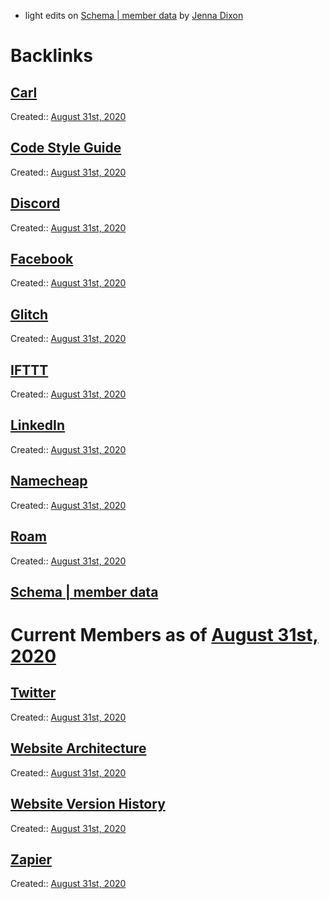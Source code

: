 - light edits on [Schema | member data](<Schema | member data.md>) by [Jenna Dixon](<Jenna Dixon.md>)

# Backlinks
## [Carl](<Carl.md>)
Created:: [August 31st, 2020](<August 31st, 2020.md>)

## [Code Style Guide](<Code Style Guide.md>)
Created:: [August 31st, 2020](<August 31st, 2020.md>)

## [Discord](<Discord.md>)
Created:: [August 31st, 2020](<August 31st, 2020.md>)

## [Facebook](<Facebook.md>)
Created:: [August 31st, 2020](<August 31st, 2020.md>)

## [Glitch](<Glitch.md>)
Created:: [August 31st, 2020](<August 31st, 2020.md>)

## [IFTTT](<IFTTT.md>)
Created:: [August 31st, 2020](<August 31st, 2020.md>)

## [LinkedIn](<LinkedIn.md>)
Created:: [August 31st, 2020](<August 31st, 2020.md>)

## [Namecheap](<Namecheap.md>)
Created:: [August 31st, 2020](<August 31st, 2020.md>)

## [Roam](<Roam.md>)
Created:: [August 31st, 2020](<August 31st, 2020.md>)

## [Schema | member data](<Schema | member data.md>)
# Current Members as of [August 31st, 2020](<August 31st, 2020.md>)

## [Twitter](<Twitter.md>)
Created:: [August 31st, 2020](<August 31st, 2020.md>)

## [Website Architecture](<Website Architecture.md>)
Created:: [August 31st, 2020](<August 31st, 2020.md>)

## [Website Version History](<Website Version History.md>)
Created:: [August 31st, 2020](<August 31st, 2020.md>)

## [Zapier](<Zapier.md>)
Created:: [August 31st, 2020](<August 31st, 2020.md>)

